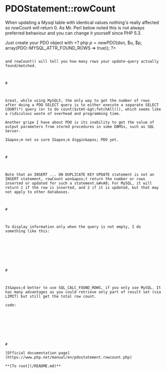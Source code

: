 # PDOStatement::rowCount





When updating a Mysql table with identical values nothing&apos;s really affected so rowCount will return 0. As Mr. Perl below noted this is not always preferred behaviour and you can change it yourself since PHP 5.3.

Just create your PDO object with 
&lt;? php
$p = new PDO($dsn, $u, $p, array(PDO::MYSQL_ATTR_FOUND_ROWS =&gt; true));
?>
```

and rowCount() will tell you how many rows your update-query actually found/matched.

  

#



Great, while using MySQL5, the only way to get the number of rows after doing a PDO SELECT query is to either execute a separate SELECT COUNT(*) query (or to do count($stmt-&gt;fetchAll()), which seems like a ridiculous waste of overhead and programming time.

Another gripe I have about PDO is its inability to get the value of output parameters from stored procedures in some DBMSs, such as SQL Server.

I&apos;m not so sure I&apos;m diggin&apos; PDO yet.

  

#



Note that an INSERT ... ON DUPLICATE KEY UPDATE statement is not an INSERT statement, rowCount won&apos;t return the number or rows inserted or updated for such a statement.&#xA0; For MySQL, it will return 1 if the row is inserted, and 2 if it is updated, but that may not apply to other databases.

  

#



To display information only when the query is not empty, I do something like this:



```
<?php
&#xA0; &#xA0; $sql = &apos;SELECT model FROM cars&apos;;
&#xA0; &#xA0; $stmt = $db-&gt;prepare($sql);
&#xA0; &#xA0; $stmt-&gt;execute();
&#xA0; &#xA0; 
&#xA0; &#xA0; if ($data = $stmt-&gt;fetch()) {
&#xA0; &#xA0; &#xA0; &#xA0; do {
&#xA0; &#xA0; &#xA0; &#xA0; &#xA0; &#xA0; echo $data[&apos;model&apos;] . &apos;&lt;br&gt;&apos;;
&#xA0; &#xA0; &#xA0; &#xA0; } while ($data = $stmt-&gt;fetch());
&#xA0; &#xA0; } else {
&#xA0; &#xA0; &#xA0; &#xA0; echo &apos;Empty Query&apos;;
&#xA0; &#xA0; }
?>
```



  

#



It&apos;d better to use SQL_CALC_FOUND_ROWS, if you only use MySQL. It has many advantages as you could retrieve only part of result set (via LIMIT) but still get the total row count.

code:



```
<?php

$db = new PDO(DSN...);

$db-&gt;setAttribute(array(PDO::MYSQL_USE_BUFFERED_QUERY=&gt;TRUE));

$rs&#xA0; = $db-&gt;query(&apos;SELECT SQL_CALC_FOUND_ROWS * FROM table LIMIT 5,15&apos;);

$rs1 = $db-&gt;query(&apos;SELECT FOUND_ROWS()&apos;);

$rowCount = (int) $rs1-&gt;fetchColumn();

?>
```



  

#

[Official documentation page](https://www.php.net/manual/en/pdostatement.rowcount.php)

**[To root](/README.md)**